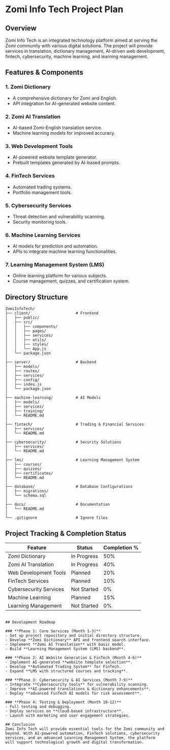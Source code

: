 # Zomi Info Tech Project Plan

## Overview
Zomi Info Tech is an integrated technology platform aimed at serving the Zomi community with various digital solutions. The project will provide services in translation, dictionary management, AI-driven web development, fintech, cybersecurity, machine learning, and learning management.

## Features & Components

### 1. **Zomi Dictionary**
- A comprehensive dictionary for Zomi and English.
- API integration for AI-generated website content.

### 2. **Zomi AI Translation**
- AI-based Zomi-English translation service.
- Machine learning models for improved accuracy.

### 3. **Web Development Tools**
- AI-powered website template generator.
- Prebuilt templates generated by AI-based prompts.

### 4. **FinTech Services**
- Automated trading systems.
- Portfolio management tools.

### 5. **Cybersecurity Services**
- Threat detection and vulnerability scanning.
- Security monitoring tools.

### 6. **Machine Learning Services**
- AI models for prediction and automation.
- APIs to integrate machine learning functionalities.

### 7. **Learning Management System (LMS)**
- Online learning platform for various subjects.
- Course management, quizzes, and certification system.

## Directory Structure
```
ZomiInfoTech/
├── client/                    # Frontend
│   ├── public/
│   ├── src/
│   │   ├── components/
│   │   ├── pages/
│   │   ├── services/
│   │   ├── utils/
│   │   ├── styles/
│   │   └── App.js
│   └── package.json
│
├── server/                    # Backend
│   ├── models/
│   ├── routes/
│   ├── services/
│   ├── config/
│   ├── index.js
│   └── package.json
│
├── machine-learning/          # AI Models
│   ├── models/
│   ├── services/
│   ├── training/
│   └── README.md
│
├── fintech/                   # Trading & Financial Services
│   ├── services/
│   └── README.md
│
├── cybersecurity/             # Security Solutions
│   ├── services/
│   └── README.md
│
├── lms/                       # Learning Management System
│   ├── courses/
│   ├── quizzes/
│   ├── certificates/
│   └── README.md
│
├── database/                  # Database Configurations
│   ├── migrations/
│   └── schema.sql
│
├── docs/                      # Documentation
│   └── README.md
│
└── .gitignore                 # Ignore files
```

## Project Tracking & Completion Status
| Feature                  | Status        | Completion % |
|--------------------------|--------------|--------------|
| Zomi Dictionary         | In Progress  | 50%          |
| Zomi AI Translation     | In Progress  | 40%          |
| Web Development Tools   | Planned      | 20%          |
| FinTech Services        | Planned      | 10%          |
| Cybersecurity Services  | Not Started  | 0%           |
| Machine Learning        | Planned      | 15%          |
| Learning Management     | Not Started  | 0%           |

```

## Development Roadmap

### **Phase 1: Core Services (Month 1-3)**
- Set up project repository and initial directory structure.
- Develop **Zomi Dictionary** API and frontend search interface.
- Implement **Zomi AI Translation** with basic model.
- Build **Learning Management System (LMS) backend**.

### **Phase 2: AI Website Generation & FinTech (Month 4-6)**
- Implement AI-generated **website template selection**.
- Develop **Automated Trading System** for FinTech.
- Expand **LMS with structured courses and tracking**.

### **Phase 3: Cybersecurity & AI Services (Month 7-9)**
- Integrate **Cybersecurity tools** for vulnerability scanning.
- Improve **AI-powered translations & dictionary enhancements**.
- Deploy **advanced FinTech AI models for risk assessment**.

### **Phase 4: Testing & Deployment (Month 10-12)**
- Full testing and debugging.
- Deploy services on **cloud-based infrastructure**.
- Launch with marketing and user engagement strategies.

## Conclusion
Zomi Info Tech will provide essential tools for the Zomi community and beyond. With AI-powered automation, FinTech solutions, cybersecurity services, and an advanced Learning Management System, the platform will support technological growth and digital transformation.

